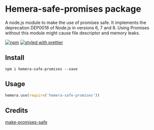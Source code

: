 # Hemera-safe-promises package

A node.js module to make the use of promises safe. It implements the deprecation DEP0018 of Node.js in versions 6, 7 and 8. Using Promises without this module might cause file descriptor and memory leaks.

[![npm](https://img.shields.io/npm/v/hemera-safe-promises.svg?maxAge=3600)](https://www.npmjs.com/package/hemera-safe-promises)
[![styled with prettier](https://img.shields.io/badge/styled_with-prettier-ff69b4.svg)](#badge)

## Install
```
npm i hemera-safe-promises --save
```

## Usage

```js
hemera.use(require('hemera-safe-promises'))
```

## Credits

[make-promises-safe](https://github.com/mcollina/make-promises-safe)
